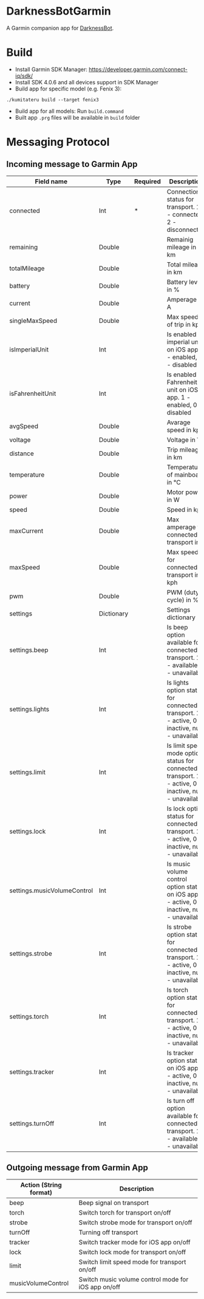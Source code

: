 # DarknessBotGarmin
A Garmin companion app for [DarknessBot](https://apps.apple.com/app/darknessbot/id1108403878).

# Build

- Install Garmin SDK Manager: https://developer.garmin.com/connect-iq/sdk/
- Install SDK 4.0.6 and all devices support in SDK Manager
- Build app for specific model (e.g. Fenix 3):
```shell
./kumitateru build --target fenix3
```
- Build app for all models: Run `build.command`
- Built app `.prg` files will be available in `build` folder

# Messaging Protocol

## Incoming message to Garmin App

| Field name                  | Type       | Required | Description                                                                                             |
|-----------------------------|------------|----------|---------------------------------------------------------------------------------------------------------|
| connected                   | Int        | *        | Connection status for transport.  1 - connected, 2 - disconnected                                       |
| remaining                   | Double     |          | Remainig mileage in km                                                                                  |
| totalMileage                | Double     |          | Total mileage in km                                                                                     |
| battery                     | Double     |          | Battery level in %                                                                                      |
| current                     | Double     |          | Amperage in A                                                                                           |
| singleMaxSpeed              | Double     |          | Max speed of trip in kph                                                                                |
| isImperialUnit              | Int        |          | Is enabled imperial unit on iOS app.  1 - enabled, 0 - disabled                                         |
| isFahrenheitUnit            | Int        |          | Is enabled Fahrenheit unit on iOS app.  1 - enabled, 0 - disabled                                       |
| avgSpeed                    | Double     |          | Avarage speed in kph                                                                                    |
| voltage                     | Double     |          | Voltage in V                                                                                            |
| distance                    | Double     |          | Trip mileage in km                                                                                      |
| temperature                 | Double     |          | Temperature of mainboard in °C                                                                          |
| power                       | Double     |          | Motor power in W                                                                                        |
| speed                       | Double     |          | Speed in kph                                                                                            |
| maxCurrent                  | Double     |          | Max amperage for connected transport in A                                                               |
| maxSpeed                    | Double     |          | Max speed for connected transport in kph                                                                |
| pwm                         | Double     |          | PWM (duty cycle) in %                                                                                   |
| settings                    | Dictionary |          | Settings dictionary                                                                                     |
| settings.beep               | Int        |          | Is beep option available for connected transport.  1 - available, 0 - unavailable                       |
| settings.lights             | Int        |          | Is lights option status for connected transport. 1 - active, 0 - inactive, null - unavailable           |
| settings.limit              | Int        |          | Is limit speed mode option status for connected transport. 1 - active, 0 - inactive, null - unavailable |
| settings.lock               | Int        |          | Is lock option status for connected transport. 1 - active, 0 - inactive, null - unavailable             |
| settings.musicVolumeControl | Int        |          | Is music volume control option status on iOS app. 1 - active, 0 - inactive, null - unavailable          |
| settings.strobe             | Int        |          | Is strobe option status for connected transport. 1 - active, 0 - inactive, null - unavailable           |
| settings.torch              | Int        |          | Is torch option status for connected transport. 1 - active, 0 - inactive, null - unavailable            |
| settings.tracker            | Int        |          | Is tracker option status on iOS app. 1 - active, 0 - inactive, null - unavailable                       |
| settings.turnOff            | Int        |          | Is turn off option available for connected transport. 1 - available, 0 - unavailable                    |

## Outgoing message from Garmin App

| Action (String format) | Description                                         |
|------------------------|-----------------------------------------------------|
| beep                   | Beep signal on transport                            |
| torch                  | Switch torch for transport on/off                   |
| strobe                 | Switch strobe mode for transport on/off             |
| turnOff                | Turning off transport                               |
| tracker                | Switch tracker mode for iOS app on/off              |
| lock                   | Switch lock mode for transport on/off               |
| limit                  | Switch limit speed mode for transport on/off        |
| musicVolumeControl     | Switch music volume control mode for iOS app on/off |
